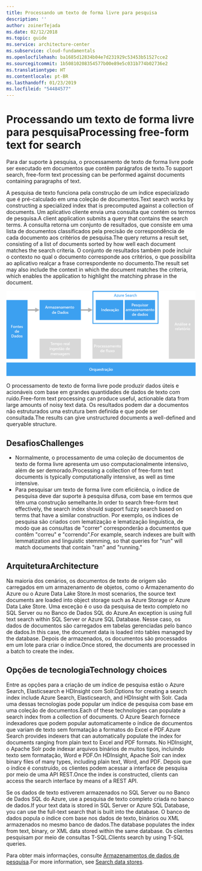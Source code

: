 ```yaml
---
title: Processando um texto de forma livre para pesquisa
description: ''
author: zoinerTejada
ms.date: 02/12/2018
ms.topic: guide
ms.service: architecture-center
ms.subservice: cloud-fundamentals
ms.openlocfilehash: ba1685d12834b04e7d231929c53453b51527cce2
ms.sourcegitcommit: 1b50810208354577b00e89e5c031b774b02736e2
ms.translationtype: HT
ms.contentlocale: pt-BR
ms.lasthandoff: 01/23/2019
ms.locfileid: "54484577"
---
```

# <a name="processing-free-form-text-for-search"></a><span data-ttu-id="8ed2d-102">Processando um texto de forma livre para pesquisa</span><span class="sxs-lookup"><span data-stu-id="8ed2d-102">Processing free-form text for search</span></span>

<span data-ttu-id="8ed2d-103">Para dar suporte à pesquisa, o processamento de texto de forma livre pode ser executado em documentos que contêm parágrafos de texto.</span><span class="sxs-lookup"><span data-stu-id="8ed2d-103">To support search, free-form text processing can be performed against documents containing paragraphs of text.</span></span>

<span data-ttu-id="8ed2d-104">A pesquisa de texto funciona pela construção de um índice especializado que é pré-calculado em uma coleção de documentos.</span><span class="sxs-lookup"><span data-stu-id="8ed2d-104">Text search works by constructing a specialized index that is precomputed against a collection of documents.</span></span> <span data-ttu-id="8ed2d-105">Um aplicativo cliente envia uma consulta que contém os termos de pesquisa.</span><span class="sxs-lookup"><span data-stu-id="8ed2d-105">A client application submits a query that contains the search terms.</span></span> <span data-ttu-id="8ed2d-106">A consulta retorna um conjunto de resultados, que consiste em uma lista de documentos classificados pela precisão de correspondência de cada documento aos critérios de pesquisa.</span><span class="sxs-lookup"><span data-stu-id="8ed2d-106">The query returns a result set, consisting of a list of documents sorted by how well each document matches the search criteria.</span></span> <span data-ttu-id="8ed2d-107">O conjunto de resultados também pode incluir o contexto no qual o documento corresponde aos critérios, o que possibilita ao aplicativo realçar a frase correspondente no documento.</span><span class="sxs-lookup"><span data-stu-id="8ed2d-107">The result set may also include the context in which the document matches the criteria, which enables the application to highlight the matching phrase in the document.</span></span>

![Diagrama de um pipeline de pesquisa](./images/search-pipeline.png)

<span data-ttu-id="8ed2d-109">O processamento de texto de forma livre pode produzir dados úteis e acionáveis com base em grandes quantidades de dados de texto com ruído.</span><span class="sxs-lookup"><span data-stu-id="8ed2d-109">Free-form text processing can produce useful, actionable data from large amounts of noisy text data.</span></span> <span data-ttu-id="8ed2d-110">Os resultados podem dar a documentos não estruturados uma estrutura bem definida e que pode ser consultada.</span><span class="sxs-lookup"><span data-stu-id="8ed2d-110">The results can give unstructured documents a well-defined and queryable structure.</span></span>

## <a name="challenges"></a><span data-ttu-id="8ed2d-111">Desafios</span><span class="sxs-lookup"><span data-stu-id="8ed2d-111">Challenges</span></span>

- <span data-ttu-id="8ed2d-112">Normalmente, o processamento de uma coleção de documentos de texto de forma livre apresenta um uso computacionalmente intensivo, além de ser demorado.</span><span class="sxs-lookup"><span data-stu-id="8ed2d-112">Processing a collection of free-form text documents is typically computationally intensive, as well as time intensive.</span></span>
- <span data-ttu-id="8ed2d-113">Para pesquisar um texto de forma livre com eficiência, o índice de pesquisa deve dar suporte à pesquisa difusa, com base em termos que têm uma construção semelhante.</span><span class="sxs-lookup"><span data-stu-id="8ed2d-113">In order to search free-form text effectively, the search index should support fuzzy search based on terms that have a similar construction.</span></span> <span data-ttu-id="8ed2d-114">Por exemplo, os índices de pesquisa são criados com lematização e lematização linguística, de modo que as consultas de "correr" corresponderão a documentos que contêm "correu" e "correndo".</span><span class="sxs-lookup"><span data-stu-id="8ed2d-114">For example, search indexes are built with lemmatization and linguistic stemming, so that queries for "run" will match documents that contain "ran" and "running."</span></span>

## <a name="architecture"></a><span data-ttu-id="8ed2d-115">Arquitetura</span><span class="sxs-lookup"><span data-stu-id="8ed2d-115">Architecture</span></span>

<span data-ttu-id="8ed2d-116">Na maioria dos cenários, os documentos de texto de origem são carregados em um armazenamento de objetos, como o Armazenamento do Azure ou o Azure Data Lake Store.</span><span class="sxs-lookup"><span data-stu-id="8ed2d-116">In most scenarios, the source text documents are loaded into object storage such as Azure Storage or Azure Data Lake Store.</span></span> <span data-ttu-id="8ed2d-117">Uma exceção é o uso da pesquisa de texto completo no SQL Server ou no Banco de Dados SQL do Azure.</span><span class="sxs-lookup"><span data-stu-id="8ed2d-117">An exception is using full text search within SQL Server or Azure SQL Database.</span></span> <span data-ttu-id="8ed2d-118">Nesse caso, os dados de documentos são carregados em tabelas gerenciadas pelo banco de dados.</span><span class="sxs-lookup"><span data-stu-id="8ed2d-118">In this case, the document data is loaded into tables managed by the database.</span></span> <span data-ttu-id="8ed2d-119">Depois de armazenados, os documentos são processados em um lote para criar o índice.</span><span class="sxs-lookup"><span data-stu-id="8ed2d-119">Once stored, the documents are processed in a batch to create the index.</span></span>

## <a name="technology-choices"></a><span data-ttu-id="8ed2d-120">Opções de tecnologia</span><span class="sxs-lookup"><span data-stu-id="8ed2d-120">Technology choices</span></span>

<span data-ttu-id="8ed2d-121">Entre as opções para a criação de um índice de pesquisa estão o Azure Search, Elasticsearch e HDInsight com Solr.</span><span class="sxs-lookup"><span data-stu-id="8ed2d-121">Options for creating a search index include Azure Search, Elasticsearch, and HDInsight with Solr.</span></span> <span data-ttu-id="8ed2d-122">Cada uma dessas tecnologias pode popular um índice de pesquisa com base em uma coleção de documentos.</span><span class="sxs-lookup"><span data-stu-id="8ed2d-122">Each of these technologies can populate a search index from a collection of documents.</span></span> <span data-ttu-id="8ed2d-123">O Azure Search fornece indexadores que podem popular automaticamente o índice de documentos que variam de texto sem formatação a formatos do Excel e PDF.</span><span class="sxs-lookup"><span data-stu-id="8ed2d-123">Azure Search provides indexers that can automatically populate the index for documents ranging from plain text to Excel and PDF formats.</span></span> <span data-ttu-id="8ed2d-124">No HDInsight, o Apache Solr pode indexar arquivos binários de muitos tipos, incluindo texto sem formatação, Word e PDF.</span><span class="sxs-lookup"><span data-stu-id="8ed2d-124">On HDInsight, Apache Solr can index binary files of many types, including plain text, Word, and PDF.</span></span> <span data-ttu-id="8ed2d-125">Depois que o índice é construído, os clientes podem acessar a interface de pesquisa por meio de uma API REST.</span><span class="sxs-lookup"><span data-stu-id="8ed2d-125">Once the index is constructed, clients can access the search interface by means of a REST API.</span></span>

<span data-ttu-id="8ed2d-126">Se os dados de texto estiverem armazenados no SQL Server ou no Banco de Dados SQL do Azure, use a pesquisa de texto completo criada no banco de dados.</span><span class="sxs-lookup"><span data-stu-id="8ed2d-126">If your text data is stored in SQL Server or Azure SQL Database, you can use the full-text search that is built into the database.</span></span> <span data-ttu-id="8ed2d-127">O banco de dados popula o índice com base nos dados de texto, binários ou XML armazenados no mesmo banco de dados.</span><span class="sxs-lookup"><span data-stu-id="8ed2d-127">The database populates the index from text, binary, or XML data stored within the same database.</span></span> <span data-ttu-id="8ed2d-128">Os clientes pesquisam por meio de consultas T-SQL.</span><span class="sxs-lookup"><span data-stu-id="8ed2d-128">Clients search by using T-SQL queries.</span></span>

<span data-ttu-id="8ed2d-129">Para obter mais informações, consulte [Armazenamentos de dados de pesquisa](../technology-choices/search-options.md).</span><span class="sxs-lookup"><span data-stu-id="8ed2d-129">For more information, see [Search data stores](../technology-choices/search-options.md).</span></span>
